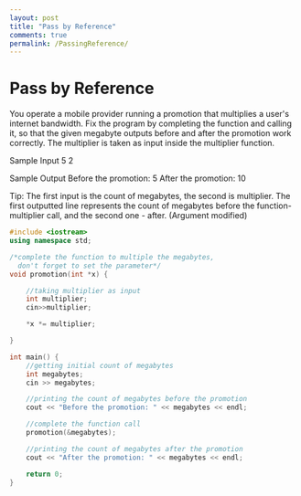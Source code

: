 ```yaml
---
layout: post
title: "Pass by Reference"
comments: true
permalink: /PassingReference/
---
```

# Pass by Reference
You operate a mobile provider running a promotion that multiplies a user's internet bandwidth.
Fix the program by completing the function and calling it, so that the given megabyte outputs before and after the promotion work correctly.
The multiplier is taken as input inside the multiplier function.

Sample Input
5
2

Sample Output
Before the promotion: 5
After the promotion: 10

Tip: The first input is the count of megabytes, the second is multiplier.
The first outputted line represents the count of megabytes before the function-multiplier call, and the second one - after.
(Argument modified)

```cpp
#include <iostream>
using namespace std;

/*complete the function to multiple the megabytes,
  don't forget to set the parameter*/
void promotion(int *x) {

    //taking multiplier as input
    int multiplier;
    cin>>multiplier;

    *x *= multiplier;

}

int main() {
    //getting initial count of megabytes
    int megabytes;
    cin >> megabytes;

    //printing the count of megabytes before the promotion
    cout << "Before the promotion: " << megabytes << endl;

    //complete the function call
    promotion(&megabytes);

    //printing the count of megabytes after the promotion
    cout << "After the promotion: " << megabytes << endl;

    return 0;
}
```
